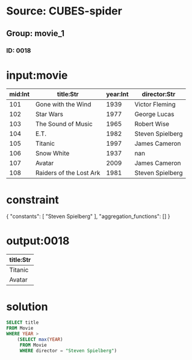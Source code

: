 # Source: CUBES-spider
## Group: movie_1
### ID: 0018

# input:movie

| mid:Int | title:Str | year:Int | director:Str |
|---|---|---|---|
| 101 | Gone with the Wind | 1939 | Victor Fleming |
| 102 | Star Wars | 1977 | George Lucas |
| 103 | The Sound of Music | 1965 | Robert Wise |
| 104 | E.T. | 1982 | Steven Spielberg |
| 105 | Titanic | 1997 | James Cameron |
| 106 | Snow White | 1937 | nan |
| 107 | Avatar | 2009 | James Cameron |
| 108 | Raiders of the Lost Ark | 1981 | Steven Spielberg |

# constraint

{
  "constants": [
    "Steven Spielberg"
  ],
  "aggregation_functions": []
}

# output:0018

| title:Str |
|---|
| Titanic |
| Avatar |

# solution

```sql
SELECT title
FROM Movie
WHERE YEAR >
    (SELECT max(YEAR)
     FROM Movie
     WHERE director = "Steven Spielberg")
```
